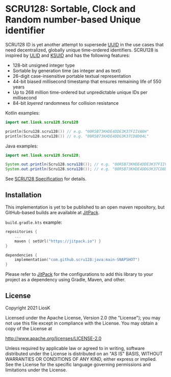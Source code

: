 # SCRU128: Sortable, Clock and Random number-based Unique identifier

SCRU128 ID is yet another attempt to supersede [UUID] in the use cases that need
decentralized, globally unique time-ordered identifiers. SCRU128 is inspired by
[ULID] and [KSUID] and has the following features:

- 128-bit unsigned integer type
- Sortable by generation time (as integer and as text)
- 26-digit case-insensitive portable textual representation
- 44-bit biased millisecond timestamp that ensures remaining life of 550 years
- Up to 268 million time-ordered but unpredictable unique IDs per millisecond
- 84-bit _layered_ randomness for collision resistance

Kotlin examples:

```kotlin
import net.liosk.scru128.Scru128

println(Scru128.scru128()) // e.g. "00R5B73KHDE4DDE3K37FIIVA8H"
println(Scru128.scru128()) // e.g. "00R5B73KHDE4DDG3K37CD8D04L"
```

Java examples:

```java
import net.liosk.scru128.Scru128;

System.out.println(Scru128.scru128()); // e.g. "00R5B73KHDE4DDE3K37FIIVA8H"
System.out.println(Scru128.scru128()); // e.g. "00R5B73KHDE4DDG3K37CD8D04L"
```

See [SCRU128 Specification] for details.

[uuid]: https://en.wikipedia.org/wiki/Universally_unique_identifier
[ulid]: https://github.com/ulid/spec
[ksuid]: https://github.com/segmentio/ksuid
[scru128 specification]: https://github.com/scru128/spec

## Installation

This implementation is yet to be published to an open maven repository, but
GitHub-based builds are available at [JitPack].

`build.gradle.kts` example:

```kotlin
repositories {
    ...
    maven { setUrl("https://jitpack.io") }
}

dependencies {
    implementation("com.github.scru128:java:main-SNAPSHOT")
}
```

Please refer to [JitPack] for the configurations to add this library to your
project as a dependency using Gradle, Maven, and other.

[jitpack]: https://jitpack.io/#scru128/java/main-SNAPSHOT

## License

Copyright 2021 LiosK

Licensed under the Apache License, Version 2.0 (the "License"); you may not use
this file except in compliance with the License. You may obtain a copy of the
License at

http://www.apache.org/licenses/LICENSE-2.0

Unless required by applicable law or agreed to in writing, software distributed
under the License is distributed on an "AS IS" BASIS, WITHOUT WARRANTIES OR
CONDITIONS OF ANY KIND, either express or implied. See the License for the
specific language governing permissions and limitations under the License.

